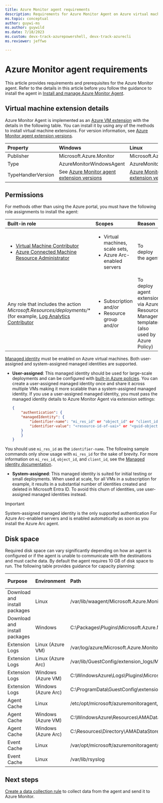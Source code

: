 ```yaml
---
title: Azure Monitor agent requirements
description: Requirements for Azure Monitor Agent on Azure virtual machines and Azure Arc-enabled servers and prerequisites for installation.
ms.topic: conceptual
author: guywi-ms
ms.author: guywild
ms.date: 7/18/2023
ms.custom: devx-track-azurepowershell, devx-track-azurecli
ms.reviewer: jeffwo

---
```


# Azure Monitor agent requirements
This article provides requirements and prerequisites for the Azure Monitor agent. Refer to the details in this article before you follow the guidance to install the agent in [Install and manage Azure Monitor Agent](./azure-monitor-agent-manage.md).

## Virtual machine extension details

Azure Monitor Agent is implemented as an [Azure VM extension](/azure/virtual-machines/extensions/overview) with the details in the following table. You can install it by using any of the methods to install virtual machine extensions. For version information, see [Azure Monitor agent extension versions](./azure-monitor-agent-extension-versions.md).

| Property | Windows | Linux |
|:---|:---|:---|
| Publisher | Microsoft.Azure.Monitor  | Microsoft.Azure.Monitor |
| Type      | AzureMonitorWindowsAgent | AzureMonitorLinuxAgent  |
| TypeHandlerVersion  | See [Azure Monitor agent extension versions](./azure-monitor-agent-extension-versions.md) | [Azure Monitor agent extension versions](./azure-monitor-agent-extension-versions.md) |


## Permissions
 For methods other than using the Azure portal, you must have the following role assignments to install the agent:  

   | Built-in role | Scopes | Reason |  
   |:---|:---|:---|  
   | <ul><li>[Virtual Machine Contributor](../../role-based-access-control/built-in-roles.md#virtual-machine-contributor)</li><li>[Azure Connected Machine Resource Administrator](../../role-based-access-control/built-in-roles.md#azure-connected-machine-resource-administrator)</li></ul> | <ul><li>Virtual machines, scale sets,</li><li>Azure Arc-enabled servers</li></ul> | To deploy the agent |  
   | Any role that includes the action *Microsoft.Resources/deployments/** (for example, [Log Analytics Contributor](../../role-based-access-control/built-in-roles.md#log-analytics-contributor) | <ul><li>Subscription and/or</li><li>Resource group and/or </li></ul> | To deploy agent extension via Azure Resource Manager templates (also used by Azure Policy) |  

[Managed identity](../../active-directory/managed-identities-azure-resources/overview.md) must be enabled on Azure virtual machines. Both user-assigned and system-assigned managed identities are supported. 

- **User-assigned**: This managed identity should be used for large-scale deployments and can be configured with [built-in Azure policies](./azure-monitor-agent-policy.md). You can create a user-assigned managed identity once and share it across multiple VMs making it more scalable than a system-assigned managed identity. If you use a user-assigned managed identity, you must pass the managed identity details to Azure Monitor Agent via extension settings:

    ```json
    {
        "authentication": {
        "managedIdentity": {
            "identifier-name": "mi_res_id" or "object_id" or "client_id",
            "identifier-value": "<resource-id-of-uai>" or "<guid-object-or-client-id>"
        }
        }
    }
    ```
You should use `mi_res_id` as the `identifier-name`. The following sample commands only show usage with `mi_res_id` for the sake of brevity. For more information on `mi_res_id`, `object_id`, and `client_id`, see the [Managed identity documentation](../../active-directory/managed-identities-azure-resources/how-to-use-vm-token.md#get-a-token-using-http).
- **System-assigned**: This managed identity is suited for initial testing or small deployments. When used at scale, for all VMs in a subscription for example, it results in a substantial number of identities created and deleted in Microsoft Entra ID. To avoid this churn of identities, use user-assigned managed identities instead. 

> [!IMPORTANT]
> System-assigned managed identity is the only supported authentication For Azure Arc-enabled servers and is enabled automatically as soon as you install the Azure Arc agent. 


## Disk space
 Required disk space can vary significantly depending on how an agent is configured or if the agent is unable to communicate with the destinations and must cache data. By default the agent requires 10 GB of disk space to run. The following table provides guidance for capacity planning:

| Purpose | Environment | Path | Suggested Space |
|:---|:---|:---|:---|
| Download and install packages | Linux | /var/lib/waagent/Microsoft.Azure.Monitor.AzureMonitorLinuxAgent-{Version}/ | 500 MB |
| Download and install packages | Windows | C:\Packages\Plugins\Microsoft.Azure.Monitor.AzureMonitorWindowsAgent | 500 MB| 
| Extension Logs | Linux (Azure VM) | /var/log/azure/Microsoft.Azure.Monitor.AzureMonitorLinuxAgent/ | 100 MB |
| Extension Logs | Linux (Azure Arc) | /var/lib/GuestConfig/extension_logs/Microsoft.Azure.Monitor.AzureMonitorLinuxAgent-{version}/ | 100 MB |
| Extension Logs | Windows (Azure VM) | C:\WindowsAzure\Logs\Plugins\Microsoft.Azure.Monitor.AzureMonitorWindowsAgent | 100 MB |
| Extension Logs | Windows (Azure Arc) | C:\ProgramData\GuestConfig\extension_logs\Microsoft.Azure.Monitor.AzureMonitorWindowsAgent | 100 MB |
| Agent Cache | Linux | /etc/opt/microsoft/azuremonitoragent, /var/opt/microsoft/azuremonitoragent | 500 MB |
| Agent Cache | Windows (Azure VM) | C:\WindowsAzure\Resources\AMADataStore.{DataStoreName} | 10.5 GB |
| Agent Cache | Windows (Azure Arc) | C:\Resources\Directory\AMADataStore. {DataStoreName} | 10.5 GB |
| Event Cache | Linux | /var/opt/microsoft/azuremonitoragent/events | 10 GB |
| Event Cache | Linux | /var/lib/rsyslog | 1 GB |


## Next steps

[Create a data collection rule](azure-monitor-agent-data-collection.md) to collect data from the agent and send it to Azure Monitor.

